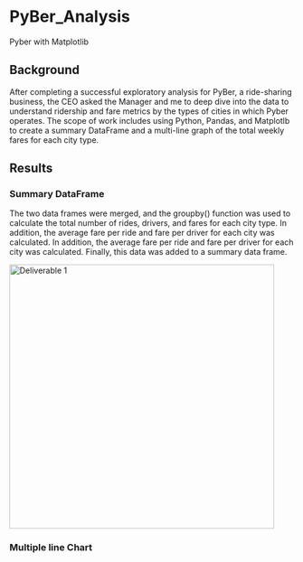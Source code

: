 # PyBer_Analysis

Pyber with Matplotlib

## **Background**

After completing a successful exploratory analysis for PyBer, a ride-sharing business, the CEO asked the Manager and me to deep dive into the data to understand ridership and fare metrics by the types of cities in which Pyber operates. The scope of work includes using Python, Pandas, and Matplotlb to create a summary DataFrame and a multi-line graph of the total weekly fares for each city type.

## **Results**

### **Summary DataFrame**

The two data frames were merged, and the groupby() function was used to calculate the total number of rides, drivers, and fares for each city type. In addition, the average fare per ride and fare per driver for each city was calculated. In addition, the average fare per ride and fare per driver for each city was calculated. Finally, this data was added to a summary data frame.

<img width="468" alt="Deliverable 1" src="https://user-images.githubusercontent.com/111800568/192164554-97983dc8-12b5-4d98-aaa0-01ed90b90aa6.png">






### **Multiple line Chart**
